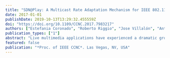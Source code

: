```yaml
---
title: "SDN@Play: A Multicast Rate Adaptation Mechanism for IEEE 802.11 WLANs"
date: 2017-01-01
publishDate: 2019-10-13T13:29:32.455559Z
doi: "https://doi.org/10.1109/CCNC.2017.7983217"
authors: ["Estefania Coronado", "Roberto Riggio", "Jose Villalón", "Antonio Garrido"]
publication_types: ["1"]
abstract: "Live multimedia applications have experienced a dramatic growth due to the development of High Definition (HD) contents. Most of these streams are targeted at groups of people, who usually use Wi-Fi networks to access the platforms. In this context, a renewed interest in multicast applications has arisen, which usually suffer low data rates and reliability issues. Software Defined Networking (SDN) has revolutionized the traditional network architecture management, hence allowing for new ways to address the most challenging network constraints. In this paper, SDN@Play is presented as an SDN-based algorithm to dynamically adapt the multicast data rate. The implementation over a real-world testbed has proved that this solution is able to outperform the channel occupancy rate of the IEEE 802.11 standard, while keeping the the reliability of the transmission. We release the entire implementation including the controller and the data-path under a permissive license for academic use."
featured: false
publication: "*Proc. of IEEE CCNC*. Las Vegas, NV, USA"
---
```


